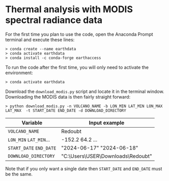 # Thermal analysis with MODIS spectral radiance data

For the first time you plan to use the code, open the Anaconda Prompt terminal and execute these lines:
```
> conda create --name earthdata
> conda activate earthdata
> conda install -c conda-forge earthaccess
```
To run the code after the first time, you will only need to activate the environment:
```
> conda activate earthdata
```

Download the `download_modis.py` script and locate it in the terminal window. Downloading the MODIS data is then fairly straight forward:

```
> python download_modis.py -n VOLCANO_NAME -b LON_MIN LAT_MIN LON_MAX LAT_MAX  -t START_DATE END_DATE -d DOWNLOAD_DIRECTORY
```

| Variable | Input example |
|----------|---------------|
| `VOLCANO_NAME`| Redoubt |
| `LON_MIN` `LAT_MIN`... | -152.2 64.2 ... |
| `START_DATE` `END_DATE` | "2024-06-17" "2024-06-18" |
| `DOWNLOAD_DIRECTORY` | "C:\\Users\\USER\\Downloads\Redoubt" |

Note that if you only want a single date then `START_DATE` and  `END_DATE` must be the same.
